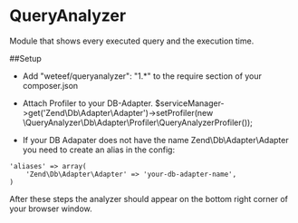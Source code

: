 QueryAnalyzer
=============

Module that shows every executed query and the execution time.


##Setup
- Add "weteef/queryanalyzer": "1.*" to the require section of your composer.json
- Attach Profiler to your DB-Adapter.
$serviceManager->get('Zend\Db\Adapter\Adapter')->setProfiler(new \QueryAnalyzer\Db\Adapter\Profiler\QueryAnalyzerProfiler());

- If your DB Adapater does not have the name Zend\Db\Adapter\Adapter you need to create an alias in the config:
```
'aliases' => array(
    'Zend\Db\Adapter\Adapter' => 'your-db-adapter-name',
)
```

After these steps the analyzer should appear on the bottom right corner of your browser window.
